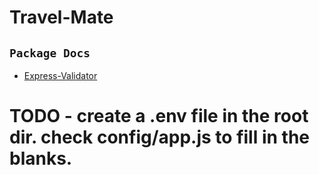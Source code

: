 # Travel-Mate

## `Package Docs`

- [Express-Validator](https://express-validator.github.io/docs/)

# TODO - create a .env file in the root dir. check config/app.js to fill in the blanks.

